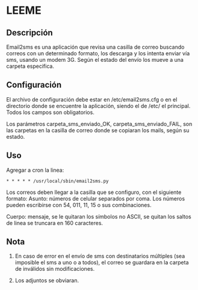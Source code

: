 LEEME
=============

## Descripción ##
Email2sms es una aplicación que revisa una casilla de correo buscando correos con un
determinado formato, los descarga y los intenta enviar vía sms, usando un modem 3G.
Según el estado del envío los mueve a una carpeta especifica.

## Configuración ##
El archivo de configuración debe estar en /etc/email2sms.cfg o en el directorio 
donde se encuentre la aplicación, siendo el de /etc/ el principal.
Todos los campos son obligatorios.

Los parámetros carpeta_sms_enviado_OK, carpeta_sms_enviado_FAIL, son las carpetas
en la casilla de correo donde se copiaran los mails, según su estado.

## Uso ##
Agregar a cron la linea:

`* * * * * /usr/local/sbin/email2sms.py`

Los correos deben llegar a la casilla que se configuro, con el siguiente formato:
Asunto: números de celular separados por coma.
Los números pueden escribirse con 54, 011, 11, 15 o sus combinaciones.

Cuerpo: mensaje, se le quitaran los símbolos no ASCII, se quitan los saltos de linea
se truncara en 160 caracteres.

## Nota ##
1. En caso de error en el envío de sms con destinatarios múltiples (sea imposible 
el sms a uno o a todos), el correo se guardara en la carpeta de inválidos sin 
modificaciones.

1. Los adjuntos se obviaran.

